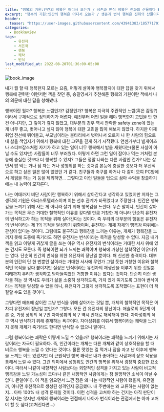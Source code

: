 ```yaml
---
title: "행복의 기원:인간의 행복은 어디서 오는가 / 생존과 번식 행복은 진화의 산물이다 By 서은국"
excerpt: "행복의 기원:인간의 행복은 어디서 오는가 / 생존과 번식 행복은 진화의 산물이다"
header:
  teaser: "https://user-images.githubusercontent.com/43941383/185771791-f367e6a0-f300-4219-8152-5e79df4a36ed.jpg"
categories:
  - BookReview
tags:
    - 유전자
    - 서은국
    - 행복
    - 쾌락
    - 번식
last_modified_at: 2022-08-20T01:36:00-05:00
---
```


![book_image](https://user-images.githubusercontent.com/43941383/185771791-f367e6a0-f300-4219-8152-5e79df4a36ed.jpg)

내가 뭘 할 때 행복한지 모르는 요즘, 어떻게 살아야 행복할지에 대한 답을 찾기 위해서 행복에 관련한 이런저런 책을 찾던 중, 송길영씨가 추천해준 행복의 기원이란 책에서 나의 의문에 대한 답을 청해봤다.

행복이란 뭘까? 행복은 느낌인가? 감정인가? 행복은 지극히 주관적인 느낌(혹은 감정?)이라서 구체적으로 정의하기가 어렵다. 예전부터 어떤 일을 해야 행복한지 고민을 안 한 건 아니지만, 그 깊이가 깊지 않았고, 대부분의 경우 역시 안락한 safety zone에 있는 게 너무 좋고, 벗어나고 싶지 않아 행복에 대한 고민을 많이 해보지 않았다. 하지만 이제 취업 전선에 뛰어들고, 부모님이라는 울타리에서 벗어나서 오로지 나 한 사람의 힘으로 내 삶을 책임지기 위해서 행복에 대한 고민을 깊게 하기 시작했다. 언젠가부터 빌게이츠나 스티브잡스처럼 자기가 하고 있는 일이 너무 행복해서 밤을 새웠다는(물론 사실이 아닐 수도 있지만) 사람들이 너무 부러웠다. 어떻게 하면 그런 일이 잠이나 먹는 거처럼 본능에 충실한 것보다 더 행복할 수 있지? 그들은 정말 나와는 다른 사람인 건가? 나는 살면서 밥 먹는 거나 잠 자는 거나 성행위를 하는 것처럼 본능에 충실한 것보다 더 우선적으로 하고 싶은 일은 많이 없었던 거 같다. 친구들과 축구를 하거나 다 같이 모여 PC방에서 게임을 하는 거 등을 제외하면... 그렇다고 이런 일들을 업으로 삼아 수익을 창출하기에는 내 능력이 모자른다.

나는 여태까지 비단 사람이란 행복하기 위해서 살아간다고 생각하고 있었지만 저자는 그 생각의 기원은 아리스토텔레스이며 이는 선후 관계가 바뀌었다고 주장한다. 인간은 행복감을 느끼기 위해 사는 게 아니라 살기 위해 행복감을 느낀다. 무슨 말이냐, 인간이 살아가는 목적은 무슨 거대한 철학적인 이유를 갖다댈 만큼 거창한 게 아니라 단순히 유전자의 번식하고자 하는 목적을 위해 살아간다는 것이다. 즉 우리의 대부분의 행동은 유전자의 번식이라는 제 1의 목적을 달성하기 위함이며, 유전자는 개체 자체의 행복감 따위에는 관심이 없다는 것이다. 그럼에도 불구하고 행복감을 느끼는 이유는, 개체가 행복감을 느끼지 못해 도중에 죽기라도 하면 유전자는 번식이라는 목적을 달성할 수 없다. 지금 내가 책을 읽고 이렇게 귀찮게 글을 쓰는 이유 역시 유전자의 번식이라는 거대한 서사 위에 있는 건지도 모른다. 즉 행복이란 뇌가 느끼는 쾌락이며 행복에 거창한 철학적인 이유따위는 없다. 단순히 인간의 번식을 위한 유전자의 장난일 뿐이다. 꽤 신선한 충격이다. 대부분의 인간의 단 한 번뿐인 삶이라는 거대한 서사에 무언가 그럴 듯한 거창한 이유와 철학적인 목적을 갖다 붙이지만 실상은 번식이라는 유전자의 재생산을 이루기 위한 것일뿐 여태까지 우리가 생각하고 받아들여왔던 거창한 이유는 없다는 것이다. 단순히 이런 생각을 하는 것 역시도 우리가 삶을 소중히 생각하도록, 가치 있게 여기도록 그래야 번식이라는 목적을 달성할 수 있을 테니, 유전자가 그렇게 생각하도록 조작했다는 표현이 더 적절할 수도 있을 것이다.

그렇다면 애초에 삶이란 그냥 번식을 위해 살아가는 것일 뿐, 개체의 철학적인 목적은 어차피 유전자의 장난일 뿐인가? 그렇다. 모든 건 유전자의 장난이다. 매슬로의 5단계 이론 중, 가장 상위의 욕구인 자아성취의 욕구 역시 반대로 해석해야 한다. 자아성취의 욕구 역시 번식하기 위해 존재하는 욕구이다. 자아성취를 이뤄서 행복이라는 쾌락을 느끼지 못해 개체가 죽기라도 한다면 번식할 수 없으니 말이다.

그럼 행복이라는 쾌락은 어떻게 느낄 수 있을까? 행복이라는 쾌락을 느끼기 위해서는 사람이라는 자극이 필요하다. 즉, 인간이라는 개체는 다른 개체와 같이 상호작용을 할 때 비로소 행복을 느낄 수 있다는 것이다. 물론 맛있는 걸 먹거나 잠을 자고 난 이후에 행복을 느끼는 이도 있겠지만 더 근원적인 행복 쾌락은 내가 좋아하는 사람과의 상호 작용을 통해서 느낄 수 있다. 그런 의미에서 성행위도 인간의 행복을 위해서 굉장히 중요한 요소이다. 따라서 나같이 내향적인 사람보다는 외향적인 성격을 가지고 있는 사람이 비교적 행복감을 느낄 가능성이 크다(나 같은 내향적인 사람에게는 참 절망적인 소식이 아닐 수 없다. 큰일이다).
이 책을 읽으면서 느낀 점은 왜 나는 내향적인 사람이 됐을까, 유전일까, 아니면 후천적으로 생성된 성격인지 궁금했다. 내 주변에는 왜 교류하는 사람이 없는지... 아마 100% 내 성격 문제일 것이다. 이런 성격을 고쳐야 하는 건지는 아직 판단이 잘 서지는 않지만 개체의 행복이라는 관점에서 나아가 번식이라는 관점에서는 아마 고쳐야 할 듯 싶다(고쳐진다면...)
